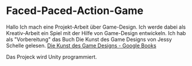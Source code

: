 # Faced-Paced-Action-Game
Hallo
Ich mach eine Projekt-Arbeit über Game-Design.
Ich werde dabei als Kreativ-Arbeit ein Spiel mit der Hilfe von Game-Design entwickeln. Ich hab als "Vorbereitung" das Buch Die Kunst des Game Designs von Jessy Schelle gelesen. 
[Die Kunst des Game Designs - Google Books](https://books.google.ch/books/about/Die_Kunst_des_Game_Designs.html?id=1claH-KuDf8C&redir_esc=y)


Das Projeck wird Unity programmiert.
